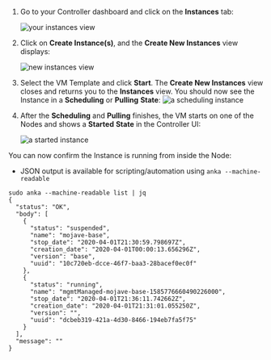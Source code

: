 1. Go to your Controller dashboard and click on the **Instances** tab:

    ![your instances view](/images/getting-started/instances.png)

2. Click on **Create Instance(s)**, and the **Create New Instances** view displays:

    ![new instances view](/images/getting-started/new-instance.png)

3. Select the VM Template and click **Start**. The **Create New Instances** view closes and returns you to the **Instances** view. You should now see the Instance in a **Scheduling** or **Pulling** **State**:
    ![a scheduling instance](/images/getting-started/scheduling.png)

4. After the **Scheduling** and **Pulling** finishes, the VM starts on one of the Nodes and shows a **Started** **State** in the Controller UI:

    ![a started instance](/images/getting-started/started-vm.png)

You can now confirm the Instance is running from inside the Node:

- JSON output is available for scripting/automation using `anka --machine-readable`
    
```shell
sudo anka --machine-readable list | jq
{
  "status": "OK",
  "body": [
    {
      "status": "suspended",
      "name": "mojave-base",
      "stop_date": "2020-04-01T21:30:59.798697Z",
      "creation_date": "2020-04-01T00:00:13.656296Z",
      "version": "base",
      "uuid": "10c720eb-dcce-46f7-baa3-28bacef0ec0f"
    },
    {
      "status": "running",
      "name": "mgmtManaged-mojave-base-1585776660490226000",
      "stop_date": "2020-04-01T21:36:11.742662Z",
      "creation_date": "2020-04-01T21:31:01.055250Z",
      "version": "",
      "uuid": "dcbeb319-421a-4d30-8466-194eb7fa5f75"
    }
  ],
  "message": ""
}
```